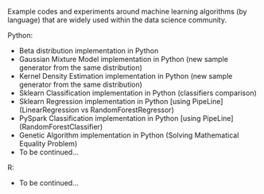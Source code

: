 Example codes and experiments around machine learning algorithms (by language) that are widely used within the data science community.

Python:
- Beta distribution implementation in Python 
- Gaussian Mixture Model implementation in Python (new sample generator from the same distribution)
- Kernel Density Estimation implementation in Python (new sample generator from the same distribution)
- Sklearn Classification implementation in Python (classifiers comparison)
- Sklearn Regression implementation in Python [using PipeLine] (LinearRegression vs RandomForestRegressor) 
- PySpark Classification implementation in Python [using PipeLine] (RandomForestClassifier)
- Genetic Algorithm implementation in Python (Solving Mathematical Equality Problem)
- To be continued...
 
R:
- To be continued...

